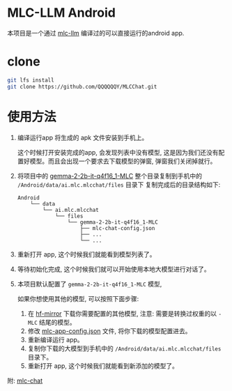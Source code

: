 # MLC-LLM Android

本项目是一个通过 [mlc-llm](https://github.com/mlc-ai/mlc-llm) 编译过的可以直接运行的android app.

# clone

```bash
git lfs install
git clone https://github.com/QQQQQQY/MLCChat.git
```

# 使用方法

1. 编译运行app 将生成的 apk 文件安装到手机上。

   这个时候打开安装完成的app, 会发现列表中没有模型, 这是因为我们还没有配置好模型。而且会出现一个要求去下载模型的弹窗,
   弹窗我们关闭掉就行。
2. 将项目中的 [gemma-2-2b-it-q4f16_1-MLC](./llm/gemma-2-2b-it-q4f16_1-MLC)
   整个目录复制到手机中的 `/Android/data/ai.mlc.mlcchat/files` 目录下
   复制完成后的目录结构如下:
   ```
   Android
       └── data
           └── ai.mlc.mlcchat
               └── files
                   └── gemma-2-2b-it-q4f16_1-MLC
                       ├── mlc-chat-config.json
                       ├── ...
                       └── ...
   ```
3. 重新打开 app, 这个时候我们就能看到模型列表了。
4. 等待初始化完成, 这个时候我们就可以开始使用本地大模型进行对话了。
5. 本项目默认配置了 `gemma-2-2b-it-q4f16_1-MLC` 模型,

   如果你想使用其他的模型, 可以按照下面步骤:
    1. 在 [hf-mirror](https://hf-mirror.com/) 下载你需要配置的其他模型, 注意:
       需要是转换过权重的以 `-MLC` 结尾的模型。
    2. 修改 [mlc-app-config.json](./dist/lib/mlc4j/src/main/assets/mlc-app-config.json) 文件,
       将你下载的模型配置进去。
    3. 重新编译运行 app。
    4. 复制你下载的大模型到手机中的 `/Android/data/ai.mlc.mlcchat/files` 目录下。
    5. 重新打开 app, 这个时候我们就能看到新添加的模型了。

附: [mlc-chat](./images/mlc-chat.png)